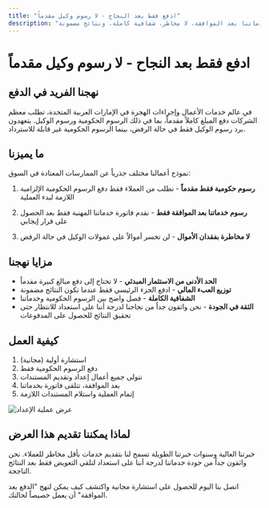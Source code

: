 ```yaml
---
title: "ادفع فقط بعد النجاح - لا رسوم وكيل مقدماً"
description: "على عكس الآخرين، نحن نفرض فقط الرسوم الحكومية مقدماً ورسوم خدماتنا بعد الموافقة. لا مخاطر، شفافية كاملة، ونتائج مضمونة."
---
```


# ادفع فقط بعد النجاح - لا رسوم وكيل مقدماً

## نهجنا الفريد في الدفع

في عالم خدمات الأعمال وإجراءات الهجرة في الإمارات العربية المتحدة، تطلب معظم الشركات دفع المبلغ كاملاً مقدماً، بما في ذلك الرسوم الحكومية ورسوم الوكيل. يتعهدون برد رسوم الوكيل فقط في حالة الرفض، بينما الرسوم الحكومية غير قابلة للاسترداد.

## ما يميزنا

نموذج أعمالنا مختلف جذرياً عن الممارسات المعتادة في السوق:

1. **رسوم حكومية فقط مقدماً** - نطلب من العملاء فقط دفع الرسوم الحكومية الإلزامية اللازمة لبدء العملية

2. **رسوم خدماتنا بعد الموافقة فقط** - نقدم فاتورة خدماتنا المهنية فقط بعد الحصول على قرار إيجابي

3. **لا مخاطرة بفقدان الأموال** - لن تخسر أموالاً على عمولات الوكيل في حالة الرفض

## مزايا نهجنا

- **الحد الأدنى من الاستثمار المبدئي** - لا تحتاج إلى دفع مبالغ كبيرة مقدماً
- **توزيع العبء المالي** - ادفع الجزء الرئيسي فقط عندما تكون النتائج مضمونة
- **الشفافية الكاملة** - فصل واضح بين الرسوم الحكومية وخدماتنا
- **الثقة في الجودة** - نحن واثقون جداً من نجاحنا لدرجة أننا على استعداد للانتظار حتى تحقيق النتائج للحصول على المدفوعات

## كيفية العمل

1. استشارة أولية (مجانية)
2. دفع الرسوم الحكومية فقط
3. نتولى جميع أعمال إعداد وتقديم المستندات
4. بعد الموافقة، تتلقى فاتورة بخدماتنا
5. إتمام العملية واستلام المستندات اللازمة

![عرض عملية الإعداد](/img/post-payment-process.svg)

## لماذا يمكننا تقديم هذا العرض

خبرتنا العالية وسنوات خبرتنا الطويلة تسمح لنا بتقديم خدمات بأقل مخاطر للعملاء. نحن واثقون جداً من جودة خدماتنا لدرجة أننا على استعداد لتلقي التعويض فقط بعد النتائج الناجحة.

اتصل بنا اليوم للحصول على استشارة مجانية واكتشف كيف يمكن لنهج "الدفع بعد الموافقة" أن يعمل خصيصاً لحالتك.